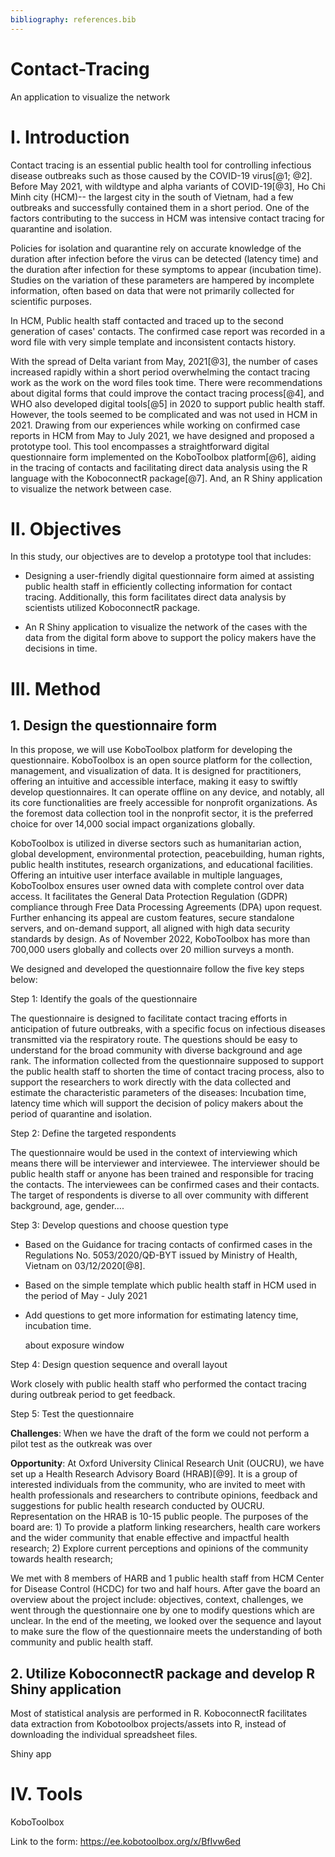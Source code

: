```yaml
---
bibliography: references.bib
---
```


# Contact-Tracing

An application to visualize the network

# I. Introduction

Contact tracing is an essential public health tool for controlling infectious disease outbreaks such as those caused by the COVID-19 virus[@1; @2]. Before May 2021, with wildtype and alpha variants of COVID-19[@3], Ho Chi Minh city (HCM)-- the largest city in the south of Vietnam, had a few outbreaks and successfully contained them in a short period. One of the factors contributing to the success in HCM was intensive contact tracing for quarantine and isolation.

Policies for isolation and quarantine rely on accurate knowledge of the duration after infection before the virus can be detected (latency time) and the duration after infection for these symptoms to appear (incubation time). Studies on the variation of these parameters are hampered by incomplete information, often based on data that were not primarily collected for scientific purposes.

In HCM, Public health staff contacted and traced up to the second generation of cases' contacts. The confirmed case report was recorded in a word file with very simple template and inconsistent contacts history.

With the spread of Delta variant from May, 2021[@3], the number of cases increased rapidly within a short period overwhelming the contact tracing work as the work on the word files took time. There were recommendations about digital forms that could improve the contact tracing process[@4], and WHO also developed digital tools[@5] in 2020 to support public health staff. However, the tools seemed to be complicated and was not used in HCM in 2021. Drawing from our experiences while working on confirmed case reports in HCM from May to July 2021, we have designed and proposed a prototype tool. This tool encompasses a straightforward digital questionnaire form implemented on the KoboToolbox platform[@6], aiding in the tracing of contacts and facilitating direct data analysis using the R language with the KoboconnectR package[@7]. And, an R Shiny application to visualize the network between case.

# II. Objectives

In this study, our objectives are to develop a prototype tool that includes:

-   Designing a user-friendly digital questionnaire form aimed at assisting public health staff in efficiently collecting information for contact tracing. Additionally, this form facilitates direct data analysis by scientists utilized KoboconnectR package.

-   An R Shiny application to visualize the network of the cases with the data from the digital form above to support the policy makers have the decisions in time.

# III. Method

## 1. Design the questionnaire form

In this propose, we will use KoboToolbox platform for developing the questionnaire. KoboToolbox is an open source platform for the collection, management, and visualization of data. It is designed for practitioners, offering an intuitive and accessible interface, making it easy to swiftly develop questionnaires. It can operate offline on any device, and notably, all its core functionalities are freely accessible for nonprofit organizations. As the foremost data collection tool in the nonprofit sector, it is the preferred choice for over 14,000 social impact organizations globally.

KoboToolbox is utilized in diverse sectors such as humanitarian action, global development, environmental protection, peacebuilding, human rights, public health institutes, research organizations, and educational facilities. Offering an intuitive user interface available in multiple languages, KoboToolbox ensures user owned data with complete control over data access. It facilitates the General Data Protection Regulation (GDPR) compliance through Free Data Processing Agreements (DPA) upon request. Further enhancing its appeal are custom features, secure standalone servers, and on-demand support, all aligned with high data security standards by design. As of November 2022, KoboToolbox has more than 700,000 users globally and collects over 20 million surveys a month.

We designed and developed the questionnaire follow the five key steps below:

Step 1: Identify the goals of the questionnaire

The questionnaire is designed to facilitate contact tracing efforts in anticipation of future outbreaks, with a specific focus on infectious diseases transmitted via the respiratory route. The questions should be easy to understand for the broad community with diverse background and age rank. The information collected from the questionnaire supposed to support the public health staff to shorten the time of contact tracing process, also to support the researchers to work directly with the data collected and estimate the characteristic parameters of the diseases: Incubation time, latency time which will support the decision of policy makers about the period of quarantine and isolation.

Step 2: Define the targeted respondents

The questionnaire would be used in the context of interviewing which means there will be interviewer and interviewee. The interviewer should be public health staff or anyone has been trained and responsible for tracing the contacts. The interviewees can be confirmed cases and their contacts. The target of respondents is diverse to all over community with different background, age, gender....

Step 3: Develop questions and choose question type

-   Based on the Guidance for tracing contacts of confirmed cases in the Regulations No. 5053/2020/QĐ-BYT issued by Ministry of Health, Vietnam on 03/12/2020[@8].

-   Based on the simple template which public health staff in HCM used in the period of May - July 2021

-   Add questions to get more information for estimating latency time, incubation time.

    about exposure window

Step 4: Design question sequence and overall layout

Work closely with public health staff who performed the contact tracing during outbreak period to get feedback.

Step 5: Test the questionnaire

**Challenges**: When we have the draft of the form we could not perform a pilot test as the outkreak was over

**Opportunity**: At Oxford University Clinical Research Unit (OUCRU), we have set up a Health Research Advisory Board (HRAB)[@9]. It is a group of interested individuals from the community, who are invited to meet with health professionals and researchers to contribute opinions, feedback and suggestions for public health research conducted by OUCRU. Representation on the HRAB is 10-15 public people. The purposes of the board are: 1) To provide a platform linking researchers, health care workers and the wider community that enable effective and impactful health research; 2) Explore current perceptions and opinions of the community towards health research;

We met with 8 members of HARB and 1 public health staff from HCM Center for Disease Control (HCDC) for two and half hours. After gave the board an overview about the project include: objectives, context, challenges, we went through the questionnaire one by one to modify questions which are unclear. In the end of the meeting, we looked over the sequence and layout to make sure the flow of the questionnaire meets the understanding of both community and public health staff.

## 2. Utilize KoboconnectR package and develop R Shiny application

Most of statistical analysis are performed in R. KoboconnectR facilitates data extraction from Kobotoolbox projects/assets into R, instead of downloading the individual spreadsheet files.

Shiny app

# IV. Tools

KoboToolbox

Link to the form: <https://ee.kobotoolbox.org/x/BfIvw6ed>
